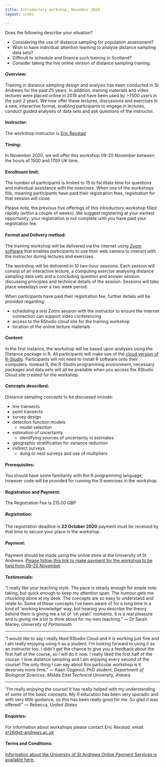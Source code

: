 ```yaml
---
title: Introductory workshop, November 2020
layout: index

---
```

Does the following describe your situation?

- Considering the use of distance sampling for population assessment?
- Wish to have individual attention learning to analyse distance sampling data sets?
- Difficult to schedule and finance such training in Scotland?
- Consider taking the live online version of distance sampling training.

#### Overview:
Training in distance sampling design and analysis has been conducted in St Andrews for the past 25 years. In addition, training materials and video lectures were placed online in 2018 and have been used by >7500 users in the past 2 years.
We now offer these lectures, discussions and exercises in a new, interactive format, enabling participants to engage in lectures, conduct guided analyses of data sets and ask questions of the instructor.

#### Instructor:
The workshop instructor is [Eric Rexstad](https://www.creem.st-andrews.ac.uk/person/er26/)

#### Timing:
In November 2020, we will offer this workshop 09-20 November between the hours of 1500 and 1700 UK time.  
#### Enrollment limit:
The number of participants is limited to 15 to facilitate time for questions and individual assistance with the exercises.  When one of the workshops fills, meaning participants have paid their registration fees, registration for that session will close.

Please note, the previous five offerings of this introductory workshop filled rapidly (within a couple of weeks).  We suggest registering at your earliest opportunity; your registration is not complete until you have paid your registration fee.

#### Format and Delivery method:
The training workshop will be delivered via the internet using [Zoom software](https://zoom.us) that enables participants to use their web camera to interact with the instructor during lectures and exercises.

The workshop will be delivered in 10 two-hour sessions. Each session will consist of an interactive lecture, a computing exercise analysing distance sampling data sets and a concluding question and answer session discussing principles and technical details of the session. Sessions will take place weekdays over a two week period.

When participants have paid their registration fee, further details will be provided regarding:

- scheduling a test Zoom session with the instructor to ensure the internet connection can support video conferencing
- access to the RStudio cloud site for the training workshop
- location of the online lecture materials

#### Content:

In the first instance, the workshop will be based upon analyses using the Distance package in R. All participants will make use of the [cloud version of R-Studio](https://rstudio.cloud/). Participants will not need to install R software onto their computers. Instead R, the R-Studio programming environment, necessary packages and data sets will all be available when you access the RStudio Cloud site created for the workshop.

#### Concepts described:
Distance sampling concepts to be discussed include:

- line transects
- point transects
- survey design
- detection function models
  - model selection
- estimation of uncertainty
  - identifying sources of uncertainty in estimates
- geographic stratification for variance reduction
- indirect surveys
  - dung or nest surveys and use of multipliers

#### Prerequisites:
You should have some familiarity with the R programming language; however code will be provided for running the 9 exercises in the workshop.

#### Registration and Payment:
The Registration Fee is 215.00 GBP

##### Registration:
The registration deadline is **23 October 2020** payment must be received by that time to secure your place in the workshop.

##### Payment:
Payment should be made using the online store at the University of St Andrews.
[Please follow this link to make payment for the workshop to be held from 09-20 November](https://onlineshop.st-andrews.ac.uk/conferences-and-events/events/creem/introductory-distance-sampling-training-workshop-live-online-7th-18th-september-2020)

#### Testimonials:
“I really like your teaching style. The pace is steady enough for ample note taking, but quick enough to keep my attention span. The humour gets me chuckling alone at my desk. The concepts are so easy to understand and relate to. Some of these concepts I’ve been aware of for a long time in a kind of ‘working knowledge’ way, but hearing you describe the theory behind them is giving me a lot of ‘oh yeah!’ moments. It is a real pleasure and is giving me a lot to think about for my own teaching.”  — Dr Sarah Marley, <em>University of Portsmouth</em>

***

“I would like to say I really liked RStudio Cloud and it is working just fine and I am really enjoying using it as a student. I'm looking forward to using it as an instructor too. I didn't get the chance to give you a feedback about the first half of the course, so I will do it now. I really liked the first half of the course. I love distance sampling and I am enjoying every second of the course! The only thing I can say about this particular workshop is it deserves more time.” — Kaan Özgencil, PhD student, <em>Department of Biological Sciences, Middle East Technical University, Ankara</em>

***

"I’m really enjoying the course! It has really helped with my understanding of some of the basic concepts. My R education has been very sporadic and with very little guidance, so this has been really good for me. So glad it was offered!" —  Rebecca, <em>United States</em>

#### Enquiries:

For information about workshops please contact Eric Rexstad, email: [er26@st-andrews.ac.uk](mailto:er26@st-andrews.ac.uk)

#### Terms and Conditions:
[Information about the University of St Andrews Online Payment Services is available here.](https://onlineshop.st-andrews.ac.uk/help/terms-and-conditions)
